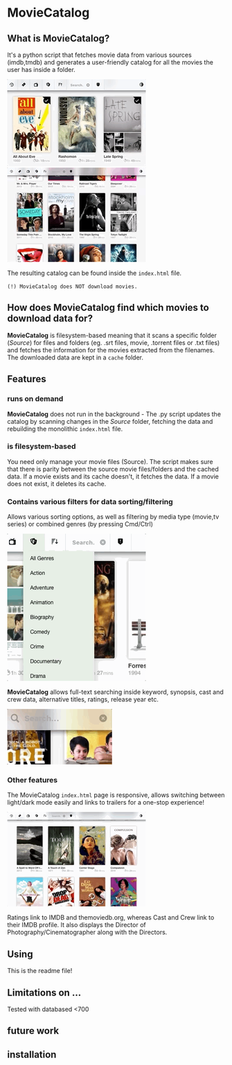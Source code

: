 MovieCatalog
========

## What is MovieCatalog?
It's a python script that fetches movie data from various sources (imdb,tmdb) and generates a user-friendly catalog for all the movies the user has inside a folder.

![image1](readme.resources/scroll09.gif) ![movie page](readme.resources/moviepage03.gif)

The resulting catalog can be found inside the `index.html` file. 

    (!) MovieCatalog does NOT download movies.

## How does MovieCatalog find which movies to download data for?
**MovieCatalog** is filesystem-based meaning that it scans a specific folder (*Source*) for files and folders (eg. .srt files, movie, .torrent files or .txt files) and fetches the information for the movies extracted from the filenames. The downloaded data are kept in a `cache` folder.

## Features
### runs on demand
**MovieCatalog** does not run in the background - The .py script updates the catalog by scanning changes in the *Source* folder, fetching the data and rebuilding the monolithic `index.html` file. 
### is filesystem-based
You need only manage your movie files (Source). The script makes sure that there is parity between the source movie files/folders and the cached data. If a movie exists and its cache doesn't, it fetches the data. If a movie does not exist, it deletes its cache.
### Contains various filters for data sorting/filtering
Allows various sorting options, as well as filtering by media type (movie,tv series) or combined genres (by pressing Cmd/Ctrl)

![filtering](readme.resources/filter04.gif)

**MovieCatalog** allows full-text searching inside keyword, synopsis, cast and crew data, alternative titles, ratings, release year etc.

![searching](readme.resources/search03.gif)

### Other features
The MovieCatalog `index.html` page is responsive, allows switching between light/dark mode easily and links to trailers for a one-stop experience!

![dark mode](readme.resources/trailer01.gif)

Ratings link to IMDB and themoviedb.org, whereas Cast and Crew link to their IMDB profile. It also displays the Director of Photography/Cinematographer along with the Directors.

## Using
This is the readme file!

## Limitations on ...
Tested with databased <700

## future work

## installation